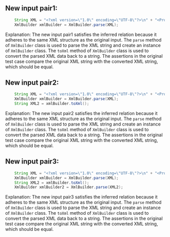 ## New input pair1:
```java
    String XML = "<?xml version=\"1.0\" encoding=\"UTF-8\"?>\n" + "<Projects>\n" + "  <underscore-java language=\"Java\" scm=\"SVN\">\n" + "    <Location type=\"URL\">https://github.com/javadev/underscore-java/</Location>\n" + "  </underscore-java>\n" + "  <JetS3t language=\"Java\" scm=\"CVS\">\n" + "    <Location type=\"URL\">https://jets3t.s3.amazonaws.com/index.html</Location>\n" + "  </JetS3t>\n" + "</Projects>";
    XmlBuilder xmlBuilder = XmlBuilder.parse(XML);
```

Explanation: The new input pair1 satisfies the inferred relation because it adheres to the same XML structure as the original input. The `parse` method of `XmlBuilder` class is used to parse the XML string and create an instance of `XmlBuilder` class. The `toXml` method of `XmlBuilder` class is used to convert the parsed XML data back to a string. The assertions in the original test case compare the original XML string with the converted XML string, which should be equal.

## New input pair2:
```java
    String XML = "<?xml version=\"1.0\" encoding=\"UTF-8\"?>\n" + "<Projects>\n" + "  <underscore-java language=\"Java\" scm=\"SVN\">\n" + "    <Location type=\"URL\">https://github.com/javadev/underscore-java/</Location>\n" + "  </underscore-java>\n" + "  <JetS3t language=\"Java\" scm=\"CVS\">\n" + "    <Location type=\"URL\">https://jets3t.s3.amazonaws.com/index.html</Location>\n" + "  </JetS3t>\n" + "</Projects>";
    XmlBuilder xmlBuilder = XmlBuilder.parse(XML);
    String XML2 = xmlBuilder.toXml();
```

Explanation: The new input pair2 satisfies the inferred relation because it adheres to the same XML structure as the original input. The `parse` method of `XmlBuilder` class is used to parse the XML string and create an instance of `XmlBuilder` class. The `toXml` method of `XmlBuilder` class is used to convert the parsed XML data back to a string. The assertions in the original test case compare the original XML string with the converted XML string, which should be equal.

## New input pair3:
```java
    String XML = "<?xml version=\"1.0\" encoding=\"UTF-8\"?>\n" + "<Projects>\n" + "  <underscore-java language=\"Java\" scm=\"SVN\">\n" + "    <Location type=\"URL\">https://github.com/javadev/underscore-java/</Location>\n" + "  </underscore-java>\n" + "  <JetS3t language=\"Java\" scm=\"CVS\">\n" + "    <Location type=\"URL\">https://jets3t.s3.amazonaws.com/index.html</Location>\n" + "  </JetS3t>\n" + "</Projects>";
    XmlBuilder xmlBuilder = XmlBuilder.parse(XML);
    String XML2 = xmlBuilder.toXml();
    XmlBuilder xmlBuilder2 = XmlBuilder.parse(XML2);
```

Explanation: The new input pair3 satisfies the inferred relation because it adheres to the same XML structure as the original input. The `parse` method of `XmlBuilder` class is used to parse the XML string and create an instance of `XmlBuilder` class. The `toXml` method of `XmlBuilder` class is used to convert the parsed XML data back to a string. The assertions in the original test case compare the original XML string with the converted XML string, which should be equal.
